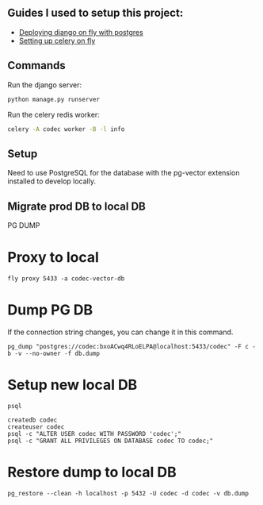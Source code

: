 ## Guides I used to setup this project:

- [Deploying django on fly with postgres](https://fly.io/django-beats/deploying-django-to-production/)
- [Setting up celery on fly](https://fly.io/django-beats/celery-async-tasks-on-fly-machines/)

## Commands

Run the django server:

```bash
python manage.py runserver
```

Run the celery redis worker:

```bash
celery -A codec worker -B -l info
```

## Setup

Need to use PostgreSQL for the database with the pg-vector extension installed to develop locally.

## Migrate prod DB to local DB

PG DUMP

# Proxy to local

```
fly proxy 5433 -a codec-vector-db
```

# Dump PG DB

If the connection string changes, you can change it in this command.

```
pg_dump "postgres://codec:bxoACwq4RLoELPA@localhost:5433/codec" -F c -b -v --no-owner -f db.dump
```

# Setup new local DB

```
psql
```

```
createdb codec
createuser codec
psql -c "ALTER USER codec WITH PASSWORD 'codec';"
psql -c "GRANT ALL PRIVILEGES ON DATABASE codec TO codec;"
```

# Restore dump to local DB

```
pg_restore --clean -h localhost -p 5432 -U codec -d codec -v db.dump
```
